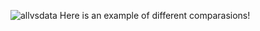 ![allvsdata](https://github.com/user-attachments/assets/86a64bc0-39eb-43f1-a9ba-560c3a61f26b)
Here is an example of different comparasions!
